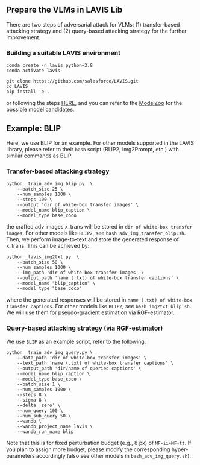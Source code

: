 

## Prepare the VLMs in LAVIS Lib

There are two steps of adversarial attack for VLMs: (1) transfer-based attacking strategy and (2) query-based attacking strategy for the further improvement.

### Building a suitable LAVIS environment
```
conda create -n lavis python=3.8
conda activate lavis

git clone https://github.com/salesforce/LAVIS.git
cd LAVIS
pip install -e .
```
or following the steps [HERE](https://github.com/salesforce/LAVIS), and you can refer to the [ModelZoo](https://opensource.salesforce.com/LAVIS//latest/getting_started.html#model-zoo) for the possible model candidates.

## <b> Example: BLIP </b>

Here, we use BLIP for an example. For other models supported in the LAVIS library, please refer to their ```bash``` script (BLIP2, Img2Prompt, etc.) with similar commands as BLIP.
### Transfer-based attacking strategy

```
python _train_adv_img_blip.py  \
    --batch_size 25 \
    --num_samples 1000 \
    --steps 100 \
    --output 'dir of white-box transfer images' \
    --model_name blip_caption \
    --model_type base_coco
```
the crafted adv images x_trans will be stored in `dir of white-box transfer images`. For other models like `BLIP2`, see `bash adv_img_transfer_blip.sh`. Then, we perform image-to-text and store the generated response of x_trans. This can be achieved by:

```
python _lavis_img2txt.py  \
    --batch_size 50 \
    --num_samples 1000 \
    --img_path 'dir of white-box transfer images' \
    --output_path 'name (.txt) of white-box transfer captions' \
    --model_name "blip_caption" \
    --model_type "base_coco"
```

where the generated responses will be stored in `name (.txt) of white-box transfer captions`. For other models like `BLIP2`, see `bash_img2txt_blip.sh`.
We will use them for pseudo-gradient estimation via RGF-estimator. 

### Query-based attacking strategy (via RGF-estimator)

We use `BLIP` as an example script, refer to the following:
```
python _train_adv_img_query.py \
    --data_path 'dir of white-box transfer images' \
    --text_path 'name (.txt) of white-box transfer captions' \
    --output_path 'dir/name of queried captions' \
    --model_name blip_caption \
    --model_type base_coco \
    --batch_size 1 \
    --num_samples 1000 \
    --steps 8 \
    --sigma 8 \
    --delta 'zero' \
    --num_query 100 \
    --num_sub_query 50 \
    --wandb \
    --wandb_project_name lavis \
    --wandb_run_name blip
```

Note that this is for fixed perturbation budget (e.g., 8 px) of `MF-ii+MF-tt`. If you plan to assign more budget, please modify the corresponding hyper-parameters accordingly (also see other models in `bash_adv_img_query.sh`).